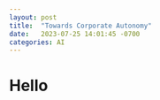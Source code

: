 ```yaml
---
layout: post
title:  "Towards Corporate Autonomy"
date:   2023-07-25 14:01:45 -0700
categories: AI
---
```


# Hello
